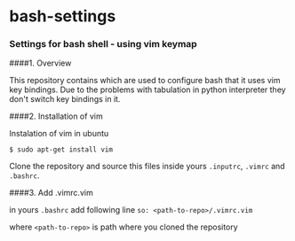 # bash-settings
### Settings for bash shell - using vim keymap

####1. Overview

This repository contains which are used to configure bash that it uses vim key bindings.
Due to the problems with tabulation in python interpreter they don't switch key bindings in it.

####2. Installation of vim

Instalation of vim in ubuntu

`$ sudo apt-get install vim`

Clone the repository and source this files inside yours `.inputrc`, `.vimrc` and `.bashrc`.

####3. Add .vimrc.vim

in yours `.bashrc` add following line
	`so: <path-to-repo>/.vimrc.vim`

where `<path-to-repo>` is path where you cloned the repository



